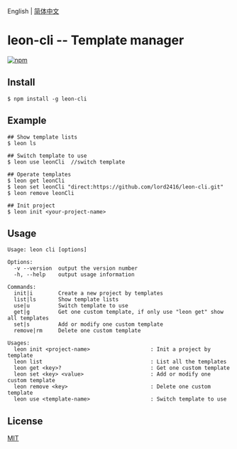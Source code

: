 English | [简体中文](https://github.com/lord2416/leon-cli/blob/dev/README_zh-CN.md)

leon-cli -- Template manager
===

[![npm](https://img.shields.io/npm/v/leon-cli)](https://www.npmjs.com/package/leon-cli)

## Install

```
$ npm install -g leon-cli
```

## Example
```
## Show template lists
$ leon ls
```

```
## Switch template to use
$ leon use leonCli  //switch template
```

```
## Operate templates
$ leon get leonCli
$ leon set leonCli "direct:https://github.com/lord2416/leon-cli.git"
$ leon remove leonCli
```

```
## Init project
$ leon init <your-project-name>
```

## Usage

```
Usage: leon cli [options]

Options:
  -v --version  output the version number
  -h, --help    output usage information

Commands:
  init|i        Create a new project by templates
  list|ls       Show template lists
  use|u         Switch template to use
  get|g         Get one custom template, if only use "leon get" show all templates
  set|s         Add or modify one custom template
  remove|rm     Delete one custom template

Usages:
  leon init <project-name>                   : Init a project by template
  leon list                                  : List all the templates
  leon get <key>?                            : Get one custom template
  leon set <key> <value>                     : Add or modify one custom template
  leon remove <key>                          : Delete one custom template
  leon use <template-name>                   : Switch template to use
```

## License

[MIT](https://github.com/umijs/umi/blob/master/LICENSE)
